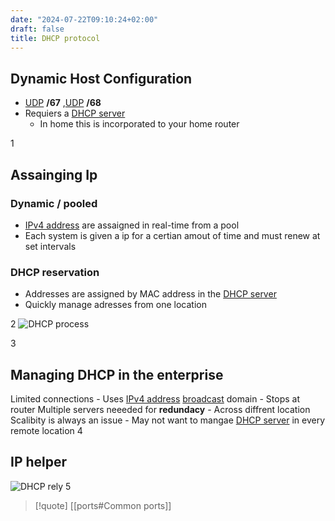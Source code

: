 ```yaml
---
date: "2024-07-22T09:10:24+02:00"
draft: false
title: DHCP protocol
---
```


## Dynamic Host Configuration

-   [UDP](/Notes/posts/for_later/UDP) **/67**
    ,[UDP](/Notes/posts/for_later/UDP) **/68**
-   Requiers a [DHCP server](/Notes/posts/Network/Phisicall/DHCP_server)
    -   In home this is incorporated to your home router

1
## Assainging Ip

### Dynamic / pooled

-   [IPv4
    address](/Notes/posts/Network/basic_network_connections/IPv4_address)
    are assaigned in real-time from a pool
-   Each system is given a ip for a certian amout of time and must renew
    at set intervals

### DHCP reservation

-   Addresses are assigned by MAC address in the [DHCP
    server](/Notes/posts/Network/Phisicall/DHCP_server)  
-   Quickly manage adresses from one location

2
![DHCP process](/Notes/posts/DHCP_process)

3
## Managing DHCP in the enterprise

Limited connections - Uses [IPv4
address](/Notes/posts/Network/basic_network_connections/IPv4_address)
[broadcast](/Notes/posts/for_later/broadcast) domain - Stops at router
Multiple servers neeeded for **redundacy** - Across diffrent location
Scalibity is always an issue - May not want to mangae [DHCP
server](/Notes/posts/Network/Phisicall/DHCP_server) in every remote
location
4

## IP helper

![DHCP rely](/Notes/posts/DHCP_rely)
5

> \[!quote\] \[\[ports#Common ports\]\]
